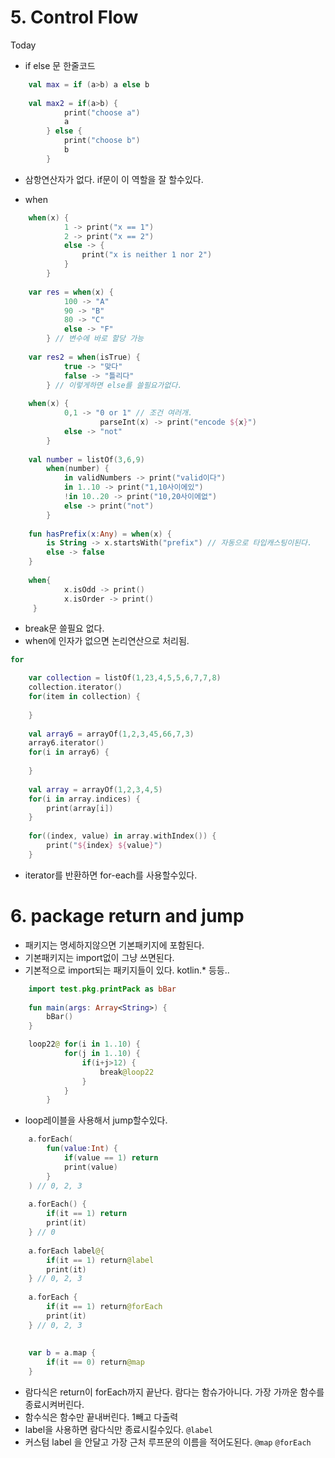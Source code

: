 # 5. Control Flow

Today

- if else 문 한줄코드

```kotlin
    val max = if (a>b) a else b
    
    val max2 = if(a>b) {
            print("choose a")
            a
        } else {
            print("choose b")
            b
        }
 ```

- 삼항연산자가 없다. if문이 이 역할을 잘 할수있다.

- when

```kotlin
    when(x) {
            1 -> print("x == 1")
            2 -> print("x == 2")
            else -> {
                print("x is neither 1 nor 2")
            }
        }
    
    var res = when(x) {
            100 -> "A"
            90 -> "B"
            80 -> "C"
            else -> "F"
        } // 변수에 바로 할당 가능
    
    var res2 = when(isTrue) {
            true -> "맞다"
            false -> "틀리다"
        } // 이렇게하면 else를 쓸필요가없다.
    
    when(x) {
            0,1 -> "0 or 1" // 조건 여러개.
    				parseInt(x) -> print("encode ${x}")
            else -> "not"
        }
    
    val number = listOf(3,6,9)
        when(number) {
            in validNumbers -> print("valid이다")
            in 1..10 -> print("1,10사이에있")
            !in 10..20 -> print("10,20사이에없")
            else -> print("not")
        }
    
    fun hasPrefix(x:Any) = when(x) {
        is String -> x.startsWith("prefix") // 자동으로 타입캐스팅이된다.
        else -> false
    }
    
    when{
            x.isOdd -> print()
            x.isOrder -> print()
     }
 ```

- break문 쓸필요 없다.
- when에 인자가 없으면 논리연산으로 처리됨.

```kotlin
for

    var collection = listOf(1,23,4,5,5,6,7,7,8)
    collection.iterator()
    for(item in collection) {
        
    }
    
    val array6 = arrayOf(1,2,3,45,66,7,3)
    array6.iterator()
    for(i in array6) {
        
    }
    
    val array = arrayOf(1,2,3,4,5)
    for(i in array.indices) {
        print(array[i])
    }
    
    for((index, value) in array.withIndex()) {
        print("${index} ${value}")
    }
```


- iterator를 반환하면 for-each를 사용할수있다.

# 6. package return and jump

- 패키지는 명세하지않으면 기본패키지에 포함된다.
- 기본패키지는 import없이 그냥 쓰면된다.
- 기본적으로 import되는 패키지들이 있다. kotlin.* 등등..

```kotlin
    import test.pkg.printPack as bBar
    
    fun main(args: Array<String>) {
        bBar()
    }

    loop22@ for(i in 1..10) {
            for(j in 1..10) {
                if(i+j>12) {
                    break@loop22
                }
            }
        }
```

- loop레이블을 사용해서 jump할수있다.

```kotlin
    a.forEach(
        fun(value:Int) {
            if(value == 1) return
            print(value)
        }
    ) // 0, 2, 3
        
    a.forEach() {
        if(it == 1) return
        print(it)
    } // 0
    
    a.forEach label@{
        if(it == 1) return@label
        print(it)
    } // 0, 2, 3
    
    a.forEach {
        if(it == 1) return@forEach
        print(it)
    } // 0, 2, 3
    
    
    var b = a.map {
        if(it == 0) return@map
    }
```

- 람다식은 return이 forEach까지 끝난다. 람다는 함슈가아니다. 가장 가까운 함수를 종료시켜버린다.
- 함수식은 함수만 끝내버린다. 1빼고 다출력
- label을 사용하면 람다식만 종료시킬수있다. `@label`
- 커스텀 label 을 안달고 가장 근처 루프문의 이름을 적어도된다. `@map` `@forEach`
